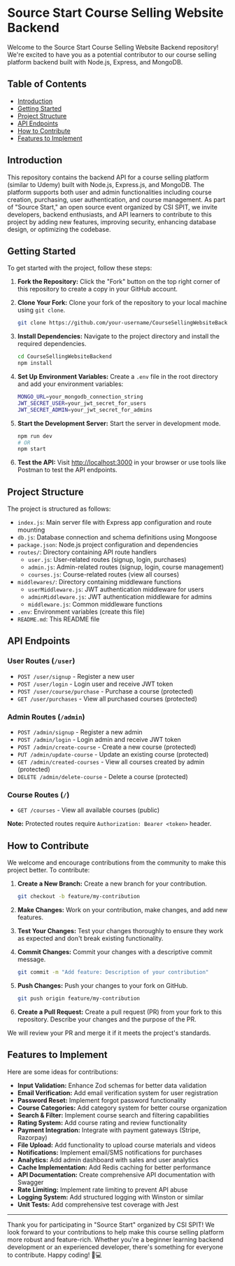 # Source Start Course Selling Website Backend

Welcome to the Source Start Course Selling Website Backend repository! We're excited to have you as a potential contributor to our course selling platform backend built with Node.js, Express, and MongoDB.

## Table of Contents

- [Introduction](#introduction)
- [Getting Started](#getting-started)
- [Project Structure](#project-structure)
- [API Endpoints](#api-endpoints)
- [How to Contribute](#how-to-contribute)
- [Features to Implement](#features-to-implement)


## Introduction

This repository contains the backend API for a course selling platform (similar to Udemy) built with Node.js, Express.js, and MongoDB. The platform supports both user and admin functionalities including course creation, purchasing, user authentication, and course management. As part of "Source Start," an open source event organized by CSI SPIT, we invite developers, backend enthusiasts, and API learners to contribute to this project by adding new features, improving security, enhancing database design, or optimizing the codebase.

## Getting Started

To get started with the project, follow these steps:

1. **Fork the Repository:** Click the "Fork" button on the top right corner of this repository to create a copy in your GitHub account.

2. **Clone Your Fork:** Clone your fork of the repository to your local machine using `git clone`.

   ```bash
   git clone https://github.com/your-username/CourseSellingWebsiteBackend.git
   ```

3. **Install Dependencies:** Navigate to the project directory and install the required dependencies.

   ```bash
   cd CourseSellingWebsiteBackend
   npm install
   ```

4. **Set Up Environment Variables:** Create a `.env` file in the root directory and add your environment variables:

   ```bash
   MONGO_URL=your_mongodb_connection_string
   JWT_SECRET_USER=your_jwt_secret_for_users
   JWT_SECRET_ADMIN=your_jwt_secret_for_admins
   ```

5. **Start the Development Server:** Start the server in development mode.

   ```bash
   npm run dev
   # OR
   npm start
   ```

6. **Test the API:** Visit [http://localhost:3000](http://localhost:3000) in your browser or use tools like Postman to test the API endpoints.

## Project Structure

The project is structured as follows:

- `index.js`: Main server file with Express app configuration and route mounting
- `db.js`: Database connection and schema definitions using Mongoose
- `package.json`: Node.js project configuration and dependencies
- `routes/`: Directory containing API route handlers
  - `user.js`: User-related routes (signup, login, purchases)
  - `admin.js`: Admin-related routes (signup, login, course management)
  - `courses.js`: Course-related routes (view all courses)
- `middlewares/`: Directory containing middleware functions
  - `userMiddleware.js`: JWT authentication middleware for users
  - `adminMiddleware.js`: JWT authentication middleware for admins
  - `middleware.js`: Common middleware functions
- `.env`: Environment variables (create this file)
- `README.md`: This README file

## API Endpoints

### User Routes (`/user`)
- `POST /user/signup` - Register a new user
- `POST /user/login` - Login user and receive JWT token
- `POST /user/course/purchase` - Purchase a course (protected)
- `GET /user/purchases` - View all purchased courses (protected)

### Admin Routes (`/admin`)
- `POST /admin/signup` - Register a new admin
- `POST /admin/login` - Login admin and receive JWT token
- `POST /admin/create-course` - Create a new course (protected)
- `PUT /admin/update-course` - Update an existing course (protected)
- `GET /admin/created-courses` - View all courses created by admin (protected)
- `DELETE /admin/delete-course` - Delete a course (protected)

### Course Routes (`/`)
- `GET /courses` - View all available courses (public)

**Note:** Protected routes require `Authorization: Bearer <token>` header.

## How to Contribute

We welcome and encourage contributions from the community to make this project better. To contribute:

1. **Create a New Branch:** Create a new branch for your contribution.

   ```bash
   git checkout -b feature/my-contribution
   ```

2. **Make Changes:** Work on your contribution, make changes, and add new features.

3. **Test Your Changes:** Test your changes thoroughly to ensure they work as expected and don't break existing functionality.

4. **Commit Changes:** Commit your changes with a descriptive commit message.

   ```bash
   git commit -m "Add feature: Description of your contribution"
   ```

5. **Push Changes:** Push your changes to your fork on GitHub.

   ```bash
   git push origin feature/my-contribution
   ```

6. **Create a Pull Request:** Create a pull request (PR) from your fork to this repository. Describe your changes and the purpose of the PR.

We will review your PR and merge it if it meets the project's standards.

## Features to Implement

Here are some ideas for contributions:

- **Input Validation:** Enhance Zod schemas for better data validation
- **Email Verification:** Add email verification system for user registration
- **Password Reset:** Implement forgot password functionality
- **Course Categories:** Add category system for better course organization
- **Search & Filter:** Implement course search and filtering capabilities
- **Rating System:** Add course rating and review functionality
- **Payment Integration:** Integrate with payment gateways (Stripe, Razorpay)
- **File Upload:** Add functionality to upload course materials and videos
- **Notifications:** Implement email/SMS notifications for purchases
- **Analytics:** Add admin dashboard with sales and user analytics
- **Cache Implementation:** Add Redis caching for better performance
- **API Documentation:** Create comprehensive API documentation with Swagger
- **Rate Limiting:** Implement rate limiting to prevent API abuse
- **Logging System:** Add structured logging with Winston or similar
- **Unit Tests:** Add comprehensive test coverage with Jest

---

Thank you for participating in "Source Start" organized by CSI SPIT! We look forward to your contributions to help make this course selling platform more robust and feature-rich. Whether you're a beginner learning backend development or an experienced developer, there's something for everyone to contribute. Happy coding! 🚀💻
